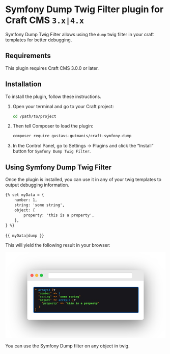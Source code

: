 # Symfony Dump Twig Filter plugin for Craft CMS `3.x|4.x`

Symfony Dump Twig Filter allows using the `dump` twig filter in your craft templates for better debugging.

## Requirements

This plugin requires Craft CMS 3.0.0 or later.

## Installation

To install the plugin, follow these instructions.

1. Open your terminal and go to your Craft project:

    ```bash
    cd /path/to/project
    ```

2. Then tell Composer to load the plugin:

    ```bash
    composer require gustavs-gutmanis/craft-symfony-dump
    ```

3. In the Control Panel, go to Settings → Plugins and click the “Install” button for `Symfony Dump Twig Filter`.

## Using Symfony Dump Twig Filter

Once the plugin is installed, you can use it in any of your twig templates to output debugging information.

``` twig
{% set myData = {
    number: 1,
    string: 'some string',
    object: {
        property: 'this is a property',
    },
} %}

{{ myData|dump }}
```

This will yield the following result in your browser:

![Screenshot](https://raw.githubusercontent.com/gustavs-gutmanis/craft-symfony-dump/master/resources/img/debugger-bordered.png)

You can use the Symfony Dump filter on any object in twig.
